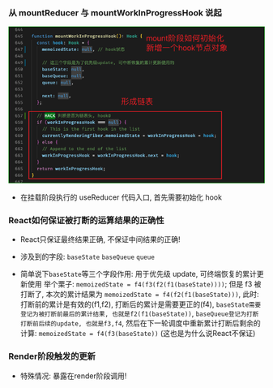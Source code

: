 <!-- - useState 相同值为什么也更新
- useReducer 相同值为什么不更新

复杂数据结构, 浅比较造成数据不更新

### useReducer 与 useState 区别与场景

### 最终如何产生一次更新

### reducer 、 action 、 payload -->

<!-- ### 如何产生一次更新: ScheduleUpdateOnFiber

### useState 与 useReducer 的区别和场景

- 新旧值对比: useReducer新旧值相同会拦截掉本次更新; 而useState不会, 依然造成一次更新。 -->

### 从 mountReducer 与 mountWorkInProgressHook 说起

  <img src="./imgs/mountWipHook.png" style="border: 1px solid green" />

- 在挂载阶段执行的 useReducer 代码入口, 首先需要初始化 hook

<!-- 基于baseState计算memoizedState -->
### React如何保证被打断的运算结果的正确性

-  React只保证最终结果正确, 不保证中间结果的正确!

  <!-- TODO -->
- 涉及到的字段: `baseState` `baseQueue` `queue`

- 简单说下`baseState`等三个字段作用: 用于优先级 update, 可终端恢复的累计更新使用
  举个栗子: `memoizedState = f4(f3(f2(f1(baseState))))`; 但是 f3 被打断了, 本次的累计结果为 `memoizedState = f4(f2(f1(baseState)))`,
  此时: 打断前的累计是有效的(f1,f2), 打断后的累计是需要更正的(f4),
  `baseState需要登记为被打断前最后的累计结果, 也就是f2(f1(baseState))`, `baseQueue登记为打断打断前后续的update, 也就是f3,f4`,
  然后在下一轮调度中重新累计打断后剩余的计算: `memoizedState = f4(f3(baseState))`
  (这也是为什么说React不保证)


### Render阶段触发的更新

- 特殊情况: 暴露在render阶段调用!